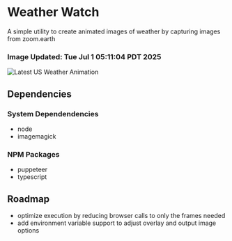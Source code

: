 # Weather Watch

A simple utility to create animated images of weather by capturing images from zoom.earth

### Image Updated: Tue Jul  1 05:11:04 PDT 2025

![Latest US Weather Animation](animations/2025-07-01.webp)

## Dependencies
### System Dependendencies
* node
* imagemagick
### NPM Packages
* puppeteer
* typescript

## Roadmap
* optimize execution by reducing browser calls to only the frames needed
* add environment variable support to adjust overlay and output image options
